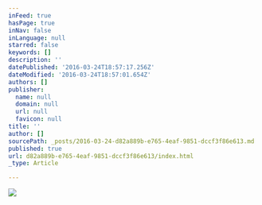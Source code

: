 ```yaml
---
inFeed: true
hasPage: true
inNav: false
inLanguage: null
starred: false
keywords: []
description: ''
datePublished: '2016-03-24T18:57:17.256Z'
dateModified: '2016-03-24T18:57:01.654Z'
authors: []
publisher:
  name: null
  domain: null
  url: null
  favicon: null
title: ''
author: []
sourcePath: _posts/2016-03-24-d82a889b-e765-4eaf-9851-dccf3f86e613.md
published: true
url: d82a889b-e765-4eaf-9851-dccf3f86e613/index.html
_type: Article

---
```

![](https://the-grid-user-content.s3-us-west-2.amazonaws.com/f50c7e3f-4a44-4ad0-8f7a-13461e9e74ac.jpg)